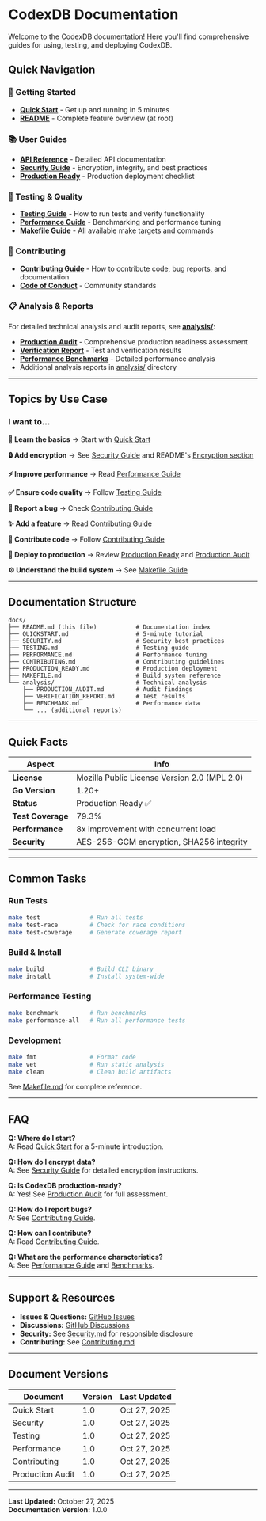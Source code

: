 # CodexDB Documentation

Welcome to the CodexDB documentation! Here you'll find comprehensive guides for using, testing, and deploying CodexDB.

## Quick Navigation

### 🚀 Getting Started
- **[Quick Start](QUICKSTART.md)** - Get up and running in 5 minutes
- **[README](../README.md)** - Complete feature overview (at root)

### 📚 User Guides
- **[API Reference](../README.md#-basic-usage)** - Detailed API documentation
- **[Security Guide](SECURITY.md)** - Encryption, integrity, and best practices
- **[Production Ready](PRODUCTION_READY.md)** - Production deployment checklist

### 🧪 Testing & Quality
- **[Testing Guide](TESTING.md)** - How to run tests and verify functionality
- **[Performance Guide](PERFORMANCE.md)** - Benchmarking and performance tuning
- **[Makefile Guide](MAKEFILE.md)** - All available make targets and commands

### 🤝 Contributing
- **[Contributing Guide](CONTRIBUTING.md)** - How to contribute code, bug reports, and documentation
- **[Code of Conduct](../CODE_OF_CONDUCT.md)** - Community standards

### 📋 Analysis & Reports
For detailed technical analysis and audit reports, see **[analysis/](analysis/)**:
- **[Production Audit](analysis/PRODUCTION_AUDIT.md)** - Comprehensive production readiness assessment
- **[Verification Report](analysis/VERIFICATION_REPORT.md)** - Test and verification results
- **[Performance Benchmarks](analysis/BENCHMARK.md)** - Detailed performance analysis
- Additional analysis reports in [analysis/](analysis/) directory

---

## Topics by Use Case

### I want to...

**📖 Learn the basics**
→ Start with [Quick Start](QUICKSTART.md)

**🔒 Add encryption**
→ See [Security Guide](SECURITY.md) and README's [Encryption section](../README.md#1-encryption)

**⚡ Improve performance**
→ Read [Performance Guide](PERFORMANCE.md)

**✅ Ensure code quality**
→ Follow [Testing Guide](TESTING.md)

**🐛 Report a bug**
→ Check [Contributing Guide](CONTRIBUTING.md#reporting-bugs)

**✨ Add a feature**
→ Read [Contributing Guide](CONTRIBUTING.md#requesting-features)

**📝 Contribute code**
→ Follow [Contributing Guide](CONTRIBUTING.md#submitting-code-changes)

**🚀 Deploy to production**
→ Review [Production Ready](PRODUCTION_READY.md) and [Production Audit](analysis/PRODUCTION_AUDIT.md)

**⚙️ Understand the build system**
→ See [Makefile Guide](MAKEFILE.md)

---

## Documentation Structure

```
docs/
├── README.md (this file)           # Documentation index
├── QUICKSTART.md                   # 5-minute tutorial
├── SECURITY.md                     # Security best practices
├── TESTING.md                      # Testing guide
├── PERFORMANCE.md                  # Performance tuning
├── CONTRIBUTING.md                 # Contributing guidelines
├── PRODUCTION_READY.md             # Production deployment
├── MAKEFILE.md                     # Build system reference
└── analysis/                       # Technical analysis
    ├── PRODUCTION_AUDIT.md         # Audit findings
    ├── VERIFICATION_REPORT.md      # Test results
    ├── BENCHMARK.md                # Performance data
    └── ... (additional reports)
```

---

## Quick Facts

| Aspect | Info |
|--------|------|
| **License** | Mozilla Public License Version 2.0 (MPL 2.0) |
| **Go Version** | 1.20+ |
| **Status** | Production Ready ✅ |
| **Test Coverage** | 79.3% |
| **Performance** | 8x improvement with concurrent load |
| **Security** | AES-256-GCM encryption, SHA256 integrity |

---

## Common Tasks

### Run Tests
```bash
make test              # Run all tests
make test-race         # Check for race conditions
make test-coverage     # Generate coverage report
```

### Build & Install
```bash
make build             # Build CLI binary
make install           # Install system-wide
```

### Performance Testing
```bash
make benchmark         # Run benchmarks
make performance-all   # Run all performance tests
```

### Development
```bash
make fmt               # Format code
make vet               # Run static analysis
make clean             # Clean build artifacts
```

See [Makefile.md](MAKEFILE.md) for complete reference.

---

## FAQ

**Q: Where do I start?**  
A: Read [Quick Start](QUICKSTART.md) for a 5-minute introduction.

**Q: How do I encrypt data?**  
A: See [Security Guide](SECURITY.md) for detailed encryption instructions.

**Q: Is CodexDB production-ready?**  
A: Yes! See [Production Audit](analysis/PRODUCTION_AUDIT.md) for full assessment.

**Q: How do I report bugs?**  
A: See [Contributing Guide](CONTRIBUTING.md#reporting-bugs).

**Q: How can I contribute?**  
A: Read [Contributing Guide](CONTRIBUTING.md).

**Q: What are the performance characteristics?**  
A: See [Performance Guide](PERFORMANCE.md) and [Benchmarks](analysis/BENCHMARK.md).

---

## Support & Resources

- **Issues & Questions:** [GitHub Issues](https://github.com/evertonmj/codex-db/issues)
- **Discussions:** [GitHub Discussions](https://github.com/evertonmj/codex-db/discussions)
- **Security:** See [Security.md](SECURITY.md) for responsible disclosure
- **Contributing:** See [Contributing.md](CONTRIBUTING.md)

---

## Document Versions

| Document | Version | Last Updated |
|----------|---------|--------------|
| Quick Start | 1.0 | Oct 27, 2025 |
| Security | 1.0 | Oct 27, 2025 |
| Testing | 1.0 | Oct 27, 2025 |
| Performance | 1.0 | Oct 27, 2025 |
| Contributing | 1.0 | Oct 27, 2025 |
| Production Audit | 1.0 | Oct 27, 2025 |

---

**Last Updated:** October 27, 2025  
**Documentation Version:** 1.0.0
